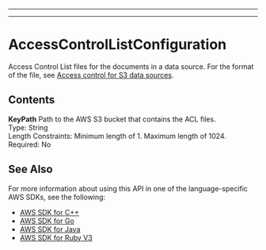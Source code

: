 --------

--------

# AccessControlListConfiguration<a name="API_AccessControlListConfiguration"></a>

Access Control List files for the documents in a data source\. For the format of the file, see [Access control for S3 data sources](https://docs.aws.amazon.com/kendra/latest/dg/s3-acl.html)\.

## Contents<a name="API_AccessControlListConfiguration_Contents"></a>

 **KeyPath**   <a name="Kendra-Type-AccessControlListConfiguration-KeyPath"></a>
Path to the AWS S3 bucket that contains the ACL files\.  
Type: String  
Length Constraints: Minimum length of 1\. Maximum length of 1024\.  
Required: No

## See Also<a name="API_AccessControlListConfiguration_SeeAlso"></a>

For more information about using this API in one of the language\-specific AWS SDKs, see the following:
+  [AWS SDK for C\+\+](https://docs.aws.amazon.com/goto/SdkForCpp/kendra-2019-02-03/AccessControlListConfiguration) 
+  [AWS SDK for Go](https://docs.aws.amazon.com/goto/SdkForGoV1/kendra-2019-02-03/AccessControlListConfiguration) 
+  [AWS SDK for Java](https://docs.aws.amazon.com/goto/SdkForJava/kendra-2019-02-03/AccessControlListConfiguration) 
+  [AWS SDK for Ruby V3](https://docs.aws.amazon.com/goto/SdkForRubyV3/kendra-2019-02-03/AccessControlListConfiguration) 
